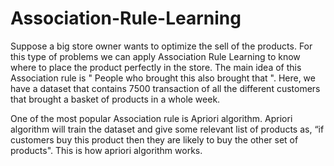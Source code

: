 # Association-Rule-Learning
Suppose a big store owner wants to optimize the sell of the products.
For this type of problems we can apply Association Rule Learning to know where to place the product perfectly in the store.
The main idea of this Association rule is " People who brought this also brought that ".
Here, we have a dataset that contains 7500 transaction of all the different customers that brought a basket of products in a whole week.

One of the most popular Association rule is Apriori algorithm. Apriori algorithm will train the dataset and give some relevant list of products as, “if customers buy this product then they are likely to buy the other set of products".
This is how apriori algorithm works.
 
